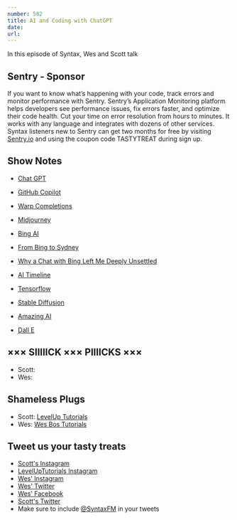 ```yaml
---
number: 582
title: AI and Coding with ChatGPT
date: 
url: 
---
```


In this episode of Syntax, Wes and Scott talk

## Sentry - Sponsor

If you want to know what’s happening with your code, track errors and monitor performance with Sentry. Sentry’s Application Monitoring platform helps developers see performance issues, fix errors faster, and optimize their code health. Cut your time on error resolution from hours to minutes. It works with any language and integrates with dozens of other services. Syntax listeners new to Sentry can get two months for  free by visiting [Sentry.io](https://sentry.io) and using the coupon code TASTYTREAT during sign up.

## Show Notes

* [Chat GPT](https://openai.com/blog/chatgpt/)
* [GitHub Copilot](https://github.com/features/copilot)
* [Warp Completions](https://docs.warp.dev/features/completions)
* [Midjourney](https://www.midjourney.com)
* [Bing AI](https://www.bing.com/?/ai)
* [From Bing to Sydney](https://stratechery.com/2023/from-bing-to-sydney-search-as-distraction-sentient-ai/)
* [Why a Chat with Bing Left Me Deeply Unsettled](https://www.nytimes.com/2023/02/16/technology/bing-chatbot-microsoft-chatgpt.html)

* [AI Timeline](https://lifearchitect.ai/timeline/)
* [Tensorflow](https://www.tensorflow.org)
* [Stable Diffusion](https://stablediffusionweb.com)
* [Amazing AI](https://sindresorhus.com/amazing-ai)
* [Dall E](https://openai.com/dall-e-2/)



## ××× SIIIIICK ××× PIIIICKS ×××

* Scott:
* Wes:

## Shameless Plugs

* Scott: [LevelUp Tutorials](https://levelup.video)
* Wes: [Wes Bos Tutorials](https://wesbos.com/courses)

## Tweet us your tasty treats

* [Scott's Instagram](https://www.instagram.com/stolinski/)
* [LevelUpTutorials Instagram](https://www.instagram.com/LevelUpTutorials/)
* [Wes' Instagram](https://www.instagram.com/wesbos/)
* [Wes' Twitter](https://twitter.com/wesbos)
* [Wes' Facebook](https://www.facebook.com/wesbos.developer)
* [Scott's Twitter](https://twitter.com/stolinski)
* Make sure to include [@SyntaxFM](https://twitter.com/SyntaxFM) in your tweets
